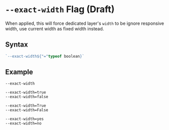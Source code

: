 # `--exact-width` Flag (Draft)

When applied, this will force dedicated layer's `width` to be ignore responsive width, use current width as fixed width instead.

## Syntax

```ts
`--exact-width${"="typeof boolean}`
```

## Example

```
--exact-width

--exact-width=true
--exact-width=false

--exact-width=True
--exact-width=False

--exact-width=yes
--exact-width=no
```

